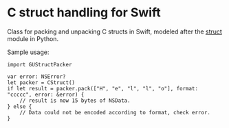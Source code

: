 # C struct handling for Swift

Class for packing and unpacking C structs in Swift, modeled after the [struct](https://docs.python.org/2/library/struct.html) module in Python.

Sample usage:

    import GUStructPacker
    
    var error: NSError?
    let packer = CStruct()
    if let result = packer.pack(["H", "e", "l", "l", "o"], format: "ccccc", error: &error) {
        // result is now 15 bytes of NSData.
    } else {
        // Data could not be encoded according to format, check error.
    }
